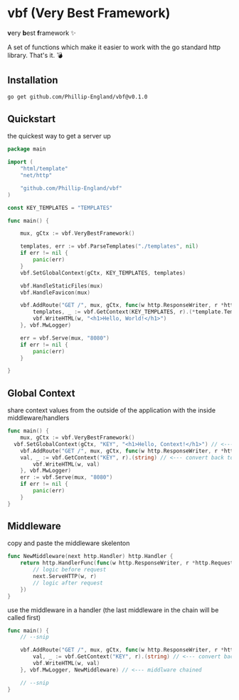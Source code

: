 # vbf (Very Best Framework)
**v**ery **b**est **f**ramework ✨

A set of functions which make it easier to work with the go standard http library. That's it. 💣

## Installation
```bash
go get github.com/Phillip-England/vbf@v0.1.0
```

## Quickstart
the quickest way to get a server up
```go
package main

import (
	"html/template"
	"net/http"

	"github.com/Phillip-England/vbf"
)

const KEY_TEMPLATES = "TEMPLATES"

func main() {

	mux, gCtx := vbf.VeryBestFramework()

	templates, err := vbf.ParseTemplates("./templates", nil)
	if err != nil {
		panic(err)
	}
	vbf.SetGlobalContext(gCtx, KEY_TEMPLATES, templates)

	vbf.HandleStaticFiles(mux)
	vbf.HandleFavicon(mux)

	vbf.AddRoute("GET /", mux, gCtx, func(w http.ResponseWriter, r *http.Request) {
		templates, _ := vbf.GetContext(KEY_TEMPLATES, r).(*template.Template)
		vbf.WriteHTML(w, "<h1>Hello, World!</h1>")
	}, vbf.MwLogger)

	err = vbf.Serve(mux, "8080")
	if err != nil {
		panic(err)
	}

}
```

## Global Context

share context values from the outside of the application with the inside middleware/handlers
```go
func main() {
	mux, gCtx := vbf.VeryBestFramework()
  vbf.SetGlobalContext(gCtx, "KEY", "<h1>Hello, Context!</h1>") // <--- string
	vbf.AddRoute("GET /", mux, gCtx, func(w http.ResponseWriter, r *http.Request) {
    val, _ := vbf.GetContext("KEY", r).(string) // <--- convert back to string
		vbf.WriteHTML(w, val)
	}, vbf.MwLogger)
	err := vbf.Serve(mux, "8080")
	if err != nil {
		panic(err)
	}
}
```

## Middleware

copy and paste the middleware skelenton
```go
func NewMiddleware(next http.Handler) http.Handler {
	return http.HandlerFunc(func(w http.ResponseWriter, r *http.Request) {
		// logic before request
		next.ServeHTTP(w, r)
        // logic after request
	})
}
```

use the middleware in a handler (the last middleware in the chain will be called first)
```go
func main() {
    // --snip

	vbf.AddRoute("GET /", mux, gCtx, func(w http.ResponseWriter, r *http.Request) {
        val, _ := vbf.GetContext("KEY", r).(string) // <--- convert back to string
		vbf.WriteHTML(w, val)
	}, vbf.MwLogger, NewMiddleware) // <--- middlware chained

    // --snip
}
```
